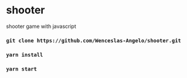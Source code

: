 # shooter
shooter game with javascript

### `git clone https://github.com/Wenceslas-Angelo/shooter.git`

### `yarn install`

### `yarn start`
